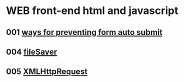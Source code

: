 # WEB front-end html and javascript

## 001 [ways for preventing form auto submit](001)

## 004 [fileSaver](004)

## 005 [XMLHttpRequest](005)
